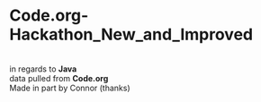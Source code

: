 # Code.org-Hackathon_New_and_Improved
<br> in regards to **Java**
<br> data pulled from **Code.org**
<br> Made in part by Connor (thanks)
